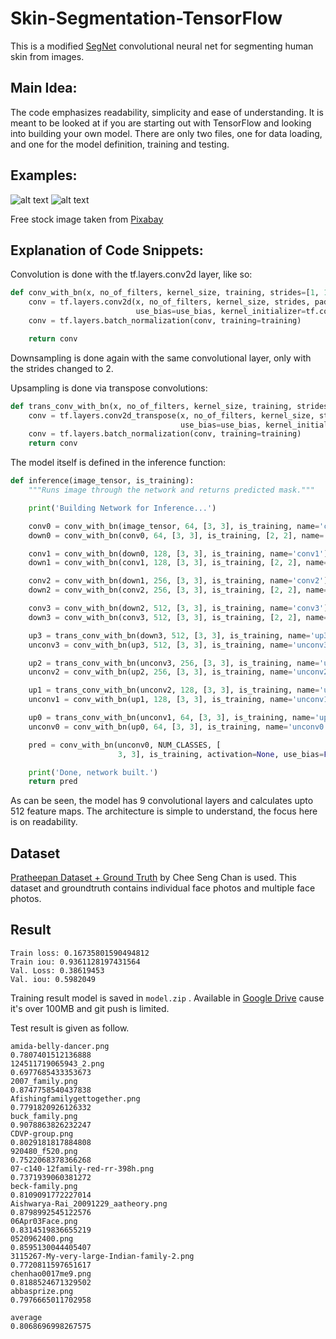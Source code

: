 # Skin-Segmentation-TensorFlow
This is a modified [SegNet](https://arxiv.org/abs/1511.00561) convolutional neural net for segmenting human skin from images.

## Main Idea:
The code emphasizes readability, simplicity and ease of understanding. It is meant to be looked at if you are starting out with TensorFlow and looking into building your own model. There are only two files, one for data loading, and one for the model definition, training and testing.

## Examples:
![alt text](https://ws3.sinaimg.cn/large/006tNbRwly1fy4uix95lvj30bv0hs3yt.jpg "Input image") ![alt text](https://ws4.sinaimg.cn/large/006tNbRwly1fy4ujdsm54j30bv0hs0st.jpg "Predicted segmentation")

Free stock image taken from [Pixabay](https://pixabay.com/)

## Explanation of Code Snippets:
Convolution is done with the tf.layers.conv2d layer, like so:
```python
def conv_with_bn(x, no_of_filters, kernel_size, training, strides=[1, 1], activation=tf.nn.relu, use_bias=True, name=None):
    conv = tf.layers.conv2d(x, no_of_filters, kernel_size, strides, padding='SAME', activation=activation,
                            use_bias=use_bias, kernel_initializer=tf.contrib.layers.xavier_initializer(), name=name)
    conv = tf.layers.batch_normalization(conv, training=training)

    return conv
```
Downsampling is done again with the same convolutional layer, only with the strides changed to 2.

Upsampling is done via transpose convolutions:
```python
def trans_conv_with_bn(x, no_of_filters, kernel_size, training, strides=[2, 2], activation=tf.nn.relu, use_bias=True, name=None):
    conv = tf.layers.conv2d_transpose(x, no_of_filters, kernel_size, strides, padding='SAME', activation=activation,
                                      use_bias=use_bias, kernel_initializer=tf.contrib.layers.xavier_initializer(), name=name)
    conv = tf.layers.batch_normalization(conv, training=training)
    return conv
```

The model itself is defined in the inference function:
```python
def inference(image_tensor, is_training):
    """Runs image through the network and returns predicted mask."""

    print('Building Network for Inference...')

    conv0 = conv_with_bn(image_tensor, 64, [3, 3], is_training, name='conv0')
    down0 = conv_with_bn(conv0, 64, [3, 3], is_training, [2, 2], name='down0')

    conv1 = conv_with_bn(down0, 128, [3, 3], is_training, name='conv1')
    down1 = conv_with_bn(conv1, 128, [3, 3], is_training, [2, 2], name='down1')

    conv2 = conv_with_bn(down1, 256, [3, 3], is_training, name='conv2')
    down2 = conv_with_bn(conv2, 256, [3, 3], is_training, [2, 2], name='down2')

    conv3 = conv_with_bn(down2, 512, [3, 3], is_training, name='conv3')
    down3 = conv_with_bn(conv3, 512, [3, 3], is_training, [2, 2], name='down3')

    up3 = trans_conv_with_bn(down3, 512, [3, 3], is_training, name='up3')
    unconv3 = conv_with_bn(up3, 512, [3, 3], is_training, name='unconv3')

    up2 = trans_conv_with_bn(unconv3, 256, [3, 3], is_training, name='up2')
    unconv2 = conv_with_bn(up2, 256, [3, 3], is_training, name='unconv2')

    up1 = trans_conv_with_bn(unconv2, 128, [3, 3], is_training, name='up1')
    unconv1 = conv_with_bn(up1, 128, [3, 3], is_training, name='unconv1')

    up0 = trans_conv_with_bn(unconv1, 64, [3, 3], is_training, name='up0')
    unconv0 = conv_with_bn(up0, 64, [3, 3], is_training, name='unconv0')

    pred = conv_with_bn(unconv0, NUM_CLASSES, [
                        3, 3], is_training, activation=None, use_bias=False, name='pred')

    print('Done, network built.')
    return pred
```
As can be seen, the model has 9 convolutional layers and calculates upto 512 feature maps. The architecture is simple to understand, the focus here is on readability.

## Dataset

[Pratheepan Dataset + Ground Truth](http://cs-chan.com/downloads_skin_dataset.html) by Chee Seng Chan is used. This dataset and groundtruth contains individual face photos and multiple face photos. 

## Result

```
Train loss: 0.16735801590494812
Train iou: 0.9361128197431564
Val. Loss: 0.38619453
Val. iou: 0.5982049
```

Training result model is saved in `model.zip` . Available in [Google Drive](https://drive.google.com/open?id=1XiyjcniyzKWp2j9FJKX2ofTDpW9SnOIp) cause it's over 100MB and git push is limited. 

Test result is given as follow.

```
amida-belly-dancer.png
0.7807401512136888
124511719065943_2.png
0.6977685433353673
2007_family.png
0.8747758540437838
Afishingfamilygettogether.png
0.7791820926126332
buck_family.png
0.9078863826232247
CDVP-group.png
0.8029181817884808
920480_f520.png
0.7522068378366268
07-c140-12family-red-rr-398h.png
0.7371939060381272
beck-family.png
0.8109091772227014
Aishwarya-Rai_20091229_aatheory.png
0.8798992545122576
06Apr03Face.png
0.8314519836655219
0520962400.png
0.8595130044405407
3115267-My-very-large-Indian-family-2.png
0.7720811597651617
chenhao0017me9.png
0.8188524671329502
abbasprize.png
0.7976665011702958

average
0.8068696998267575
```

